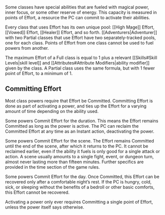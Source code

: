 Some classes have special abilities that are fueled with magical power, inner focus, or some other reserve of energy. This capacity is measured in points of Effort, a resource the PC can commit to activate their abilities. 

Every class that uses Effort has its own unique pool: [[High Mage]] Effort, [[Vowed]] Effort, [[Healer]] Effort, and so forth. [[Adventurers|Adventurer]] with two Partial classes that use Effort have two separately-tracked pools, one for each class. Points of Effort from one class cannot be used to fuel powers from another. 

The maximum Effort of a Full class is equal to 1 plus a relevant [[Skills#Skill Levels|skill level]] and [[Attributes#Attribute Modifiers|ability modifier]] given by the class. A Partial class uses the same formula, but with 1 fewer point of Effort, to a minimum of 1.
## Committing Effort
Most class powers require that Effort be Committed. Committing Effort is done as part of activating a power, and ties up the Effort for a varying amount of time depending on the ability used. 

Some powers Commit Effort for the duration. This means the Effort remains Committed as long as the power is active. The PC can reclaim the Committed Effort at any time as an Instant action, deactivating the power. 

Some powers Commit Effort for the scene. The Effort remains Committed until the end of the scene, after which it returns to the PC. It cannot be reclaimed earlier, even if the ability it fuels is only good for a single attack or action. A scene usually amounts to a single fight, event, or dungeon turn, almost never lasting more than fifteen minutes. Further specifics are provided in the time section of the game rules. 

Some powers Commit Effort for the day. Once Committed, this Effort can be recovered only after a comfortable night’s rest. If the PC is hungry, cold, sick, or sleeping without the benefits of a bedroll or other basic comforts, this Effort cannot be recovered. 

Activating a power only ever requires Committing a single point of Effort, unless the power itself says otherwise.